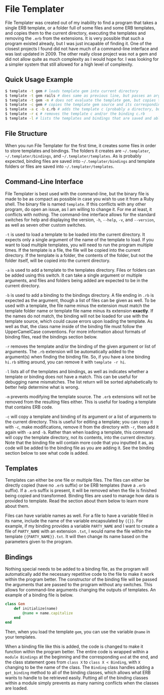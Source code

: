 # File Templater

File Templater was created out of my inability to find a program that takes a single ERB template, or a folder full of some files and some ERB templates, and copies them to the current directory, executing the templates and removing the `.erb` from the extensions.
It is very possible that such a program existed already, but I was just incapable of finding it.
One of the closest projects I found did not have much of a command-line interface and was last updated in 2009.
The other really close project was not a gem and did not allow quite as much complexity as I would hope for.
I was looking for a simpler system that still allowed for a high level of complexity.

## Quick Usage Example

```bash
$ template -t gem # loads template gem into current directory
$ template -t gem rails # does same as previous line, but passes an argument "rails" to the gem template binding
$ template -t gem -m # does not evaluate the template gem, but copies the source into the current directory
$ template -c gem # copies the template gem source and its corresponding binding into the current directory
$ template -a c -b c.rb # adds the template c (probably a directory, but could be a file) into the template directory, as well as a corresponding binding c.rb into the binding directory
$ template -r c # removes the template c and/or the binding c.rb
$ template -l # lists the templates and bindings that are saved and able to be used
```

## File Structure

When you run File Templater for the first time, it creates some files in order to store templates and bindings.
The folders it creates are `~/.templater`, `~/.templater/bindings`, and `~/.templater/templates`.
As is probably expected, binding files are saved into `~/.templater/bindings` and template folders or files are saved into `~/.templater/templates`.

## Command-Line Interface

File Templater is best used with the command-line, but the binary file is made to be as compact as possible in case you wish to use it from a Ruby shell.
The binary file is named `template`.
If this conflicts with any other program, do open an issue, as I am willing to change it.
For me at least, it conflicts with nothing.
The command-line interface allows for the standard switches for help and displaying the version, `-h`, `--help`, `-v`, and `--version`, as well as seven other custom switches.

`-t` is used to load a template to be loaded into the current directory.
It expects only a single argument of the name of the template to load.
If you want to load multiple templates, you will need to run the program multiple times.
If the template is a file, the file will be copied into the current directory.
If the template is a folder, the contents of the folder, but not the folder itself, will be copied into the current directory.

`-a` is used to add a template to the templates directory.
Files or folders can be added using this switch.
It can take a single argument or multiple arguments, and files and folders being added are expected to be in the current directory.

`-b` is used to add a binding to the bindings directory.
A file ending in `.rb` is expected as the argument, though a list of files can be given as well.
To be used with a template, the file name minus the extension must match the template folder name or template file name minus its extension **exactly**.
If the names do not match, the binding will not be loaded for use with the template source, which could cause errors upon loading the template.
As well as that, the class name inside of the binding file must follow the UpperCamelCase conventions.
For more information about formats of binding files, read the bindings section below.

`-r` removes the template and/or the binding of the given argument or list of arguments.
The `.rb` extension will be automatically added to the argument(s) when finding the binding file.
So, if you have a lone binding `hi.rb` sitting around, you can remove it with `template -r hi`.

`-l` lists all of the templates and bindings, as well as indicates whether a template or binding does not have a match.
This can be useful for debugging name mismatches.
The list return will be sorted alphabetically to better help determine what is wrong.

`-m` prevents modifying the template source.
The `.erb` extensions will not be removed from the resulting files either.
This is useful for loading a template that contains ERB code.

`-c` will copy a template and binding of its argument or a list of arguments to the current directory.
This is useful for editing a template; you can copy it with `-c`, make modifications, remove it from the directory with `-r`, then add it again with `-a` and `-b`.
Rather than when loading a template, this command will copy the template directory, not its contents, into the current directory.
Note that the binding file will contain more code that you inputted it as, as code will be added to the binding file as you are adding it.
See the binding section below to see what code is added.

## Templates

Templates can either be one file or multiple files.
The files can either be directly copied (have no `.erb` suffix) or be ERB templates (have a `.erb` suffix).
If a `.erb` suffix is present, it will be removed when the file is finished being copied and transformed.
Binding files are used to manage how data is provided to template.
Read the section about them below to learn more about them.

Files can have variable names as well.
For a file to have a variable filled in its name, include the name of the variable encapsulated by `{{}}`.
For example, if my binding provides a variable `PARTY_NAME` and I want to create a file of `PARTY_NAME` with an extension `.txt`, I would name the file within the template `{{PARTY_NAME}}.txt`.
It will then change its name based on the parameters given to the program.

## Bindings

Nothing special needs to be added to a binding file, as the program will automatically add the necessary repetitive code to the file to make it work within the program better.
The constructor of the binding file will be passed the arguments that are passed to the program without any switches.
This allows for command-line arguments changing the outputs of templates.
An example of a binding file is below.

```ruby
class Gem
	def initialize(name)
		@name = name.capitalize
	end
end
```

Then, when you load the template `gem`, you can use the variable `@name` in your templates.

When a binding file like this is added, the code is changed to make it function within the program better.
The entire code is wrapped within a `module Bindings` at the beginning and the corresponding `end` at the end, and the class statement goes from `class X` to `class X < Binding`, with `X` changing to be the name of the class.
The `Binding` class handles adding a `get_binding` method to all of the binding classes, which allows what ERB wants to handle to be retrieved easily.
Putting all of the binding classes within a module simply prevents as many naming conflicts when the classes are loaded.
